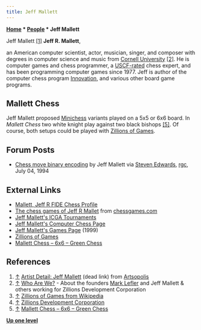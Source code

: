```yaml
---
title: Jeff Mallett
---
```

**[Home](Home "Home") \* [People](People "People") \* Jeff Mallett**



 [](File:Jeffmallett.jpg) Jeff Mallett <a id="cite-note-1" href="#cite-ref-1">[1]</a> 
**Jeff R. Mallett**,  

an American computer scientist, actor, musician, singer, and composer with degrees in computer science and music from [Cornell University](https://en.wikipedia.org/wiki/Cornell_University) <a id="cite-note-2" href="#cite-ref-2">[2]</a>. 
He is computer games and chess programmer, a [USCF-rated](https://en.wikipedia.org/wiki/United_States_Chess_Federation) chess expert, and has been programming computer games since 1977. 
Jeff is author of the computer chess program [Innovation](Innovation "Innovation"), and various other board game programs. 



## Mallett Chess


Jeff Mallett proposed [Minichess](https://en.wikipedia.org/wiki/Minichess) variants played on a 5x5 or 6x6 board. 
In *Mallett Chess* two white knight play against two black bishops <a id="cite-note-5" href="#cite-ref-5">[5]</a>. Of course, both setups could be played with [Zillions of Games](Zillions_of_Games "Zillions of Games").


## Forum Posts


* [Chess move binary encoding](https://groups.google.com/d/msg/rec.games.chess/yL_tzhBpVsw/PBb6dSWl9FgJ) by Jeff Mallett via [Steven Edwards](Steven_Edwards "Steven Edwards"), [rgc](Computer_Chess_Forums "Computer Chess Forums"), July 04, 1994


## External Links


* [Mallett, Jeff R FIDE Chess Profile](http://ratings.fide.com/card.phtml?event=2005476)
* [The chess games of Jeff R Mallet](http://www.chessgames.com/perl/chessplayer?pid=100284) from [chessgames.com](http://www.chessgames.com/index.html)
* [Jeff Mallett's ICGA Tournaments](https://www.game-ai-forum.org/icga-tournaments/person.php?id=476)
* [Jeff Mallett's Computer Chess Page](http://www.zillions-of-games.com/Jeff/cchess.html)
* [Jeff Mallett's Games Page](http://www.zillions-of-games.com/Jeff/netgames.html) (1999)
* [Zillions of Games](http://www.zillions-of-games.com/index.html)
* [Mallett Chess – 6x6 – Green Chess](https://greenchess.net/rules.php?v=mallett)


## References


1. <a id="cite-ref-1" href="#cite-note-1">↑</a> [Artist Detail: Jeff Mallett](http://www.artsopolis.com/profile/detail/493) (dead link) from [Artsopolis](http://www.artsopolis.com/)
2. <a id="cite-ref-2" href="#cite-note-2">↑</a> [Who Are We?](http://www.zillions-of-games.com/whoarewe.html) - About the founders [Mark Lefler](Mark_Lefler "Mark Lefler") and Jeff Mallett & others working for Zillions Development Corporation
3. <a id="cite-ref-3" href="#cite-note-3">↑</a> [Zillions of Games from Wikipedia](https://en.wikipedia.org/wiki/Zillions_of_Games)
4. <a id="cite-ref-4" href="#cite-note-4">↑</a> [Zillions Development Corporation](http://www.zillions-of-games.com/zildev.html)
5. <a id="cite-ref-5" href="#cite-note-5">↑</a> [Mallett Chess – 6x6 – Green Chess](https://greenchess.net/rules.php?v=mallett)

**[Up one level](People "People")**







 
